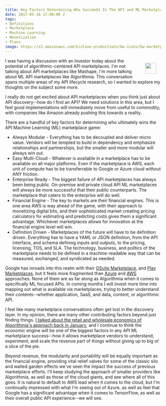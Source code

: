 ```yaml
---
title: Key Factors Determining Who Succeeds In The API and ML Marketplace Game
date: 2017-05-16 17:00:00 Z
tags:
- Definitions
- Marketplace
- Machine Learning
- Monetization
- Plans
image: https://s3.amazonaws.com/kinlane-productions/bw-icons/bw-marketplace.png
---
```


<p><img style="padding: 15px;" src="https://s3.amazonaws.com/kinlane-productions/bw-icons/bw-marketplace.png" align="right" width="35" /></p>
I was having a discussion with an investor today about the potential of algorithmic-centered API marketplaces. I'm not talking about API marketplaces like Mashape, I'm more talking about ML API marketplaces like Algorithmia. This conversation spans multiple areas of my API lifecycle research, so I wanted to explore my thoughts on the subject some more.

I really do not get excited about API marketplaces when you think just about API discovery--how do I find an API? We need solutions in this area, but I feel good implementations will immediately move from useful to commodity, with companies like Amazon already pushing this towards a reality.

There are a handful of key factors for determining who ultimately wins the API Machine Learning (ML) marketplace game:
 
* Always Modular - Everything has to be decoupled and deliver micro value. Vendors will be tempted to build in dependency and emphasize relationships and partnerships, but the smaller and more modular will always win out.
* Easy Multi-Cloud - Whatever is available in a marketplace has to be available on all major platforms. Even if the marketplace is AWS, each unit of compute has to be transferrable to Google or Azure cloud without ANY friction.
* Enterprise Ready - The biggest failure of API marketplaces has always been being public. On-premise and private cloud API ML marketplaces will always be more successful that their public counterparts. The marketplace that caters to the enterprise will do well.
* Financial Engine - The key to markets are their financial engines. This is one area AWS is way ahead of the game, with their approach to monetizing digital bits, and their sophisticated market creating pricing calculators for estimating and predicting costs gives them a significant advantage. Whichever marketplaces allows for innovation at the financial engine level will win.
* Definition Driven - Marketplaces of the future will have to be definition driven. Everything has to have a YAML or JSON definition, from the API interface, and schema defining inputs and outputs, to the pricing, licensing, TOS, and SLA. The technology, business, and politics of the marketplace needs to be defined in a machine-readable way that can be measured, exchanged, and syndicated as needed.

Google has inroads into this realm with their [GSuite Marketplace](https://developers.google.com/apps-marketplace/), and [Play Marketplaces](https://play.google.com/store), but it feels more fragmented than [Azure](https://azuremarketplace.microsoft.com/en-us) and [AWS](https://aws.amazon.com/marketplace/) approaches. None of them are as far along as Algorithmia when it comes to specifically ML focused APIs. In coming months I will invest more time into mapping out what is available via marketplaces, trying to better understand their contents--whether application, SaaS, and data, content, or algorithmic API.

I feel like many marketplace conversations often get lost in the discovery layer. In my opinion, there are many other contributing factors beyond just finding things. [I talked about the retail and wholesale economics of Algorithmia's approach back in January](http://apievangelist.com/2017/01/03/exploring-the-economics-of-wholesale-and-retail-algorithmic-apis/), and I continue to think the economic engine will be one of the biggest factors in any API ML marketplace success--how it allows marketplace vendors to understand, experiment, and scale the revenue part of things without giving up to big of a slice of the pie.

Beyond revenue, the modularity and portability will be equally important as the financial engine, providing vital relief valves for some of the classic silo and walled garden effects we've seen the impact the success of previous marketplace efforts. I'll keep studying the approach of smaller providers like Algorithmia, as well as those of the cloud giants, and see where all of this goes. It is natural to default to AWS lead when it comes to the cloud, but I'm continually impressed with what I'm seeing out of Azure, as well as feel that Google has a significant advantage when it comes to TensorFlow, as well as their overall public API experience--we will see.